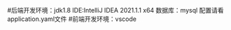 #后端开发环境：jdk1.8 IDE:IntelliJ IDEA 2021.1.1 x64     数据库：mysql     配置请看application.yaml文件
#前端开发环境：vscode
